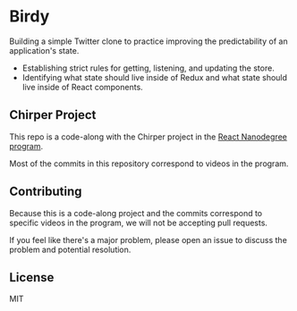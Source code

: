 # Birdy
Building a simple Twitter clone to practice improving the predictability of an application's state.

* Establishing strict rules for getting, listening, and updating the store.
* Identifying what state should live inside of Redux and what state should live inside of React components.

## Chirper Project

This repo is a code-along with the Chirper project in the [React Nanodegree program](https://www.udacity.com/course/react-nanodegree--nd019).

Most of the commits in this repository correspond to videos in the program.

## Contributing

Because this is a code-along project and the commits correspond to specific videos in the program, we will not be accepting pull requests.

If you feel like there's a major problem, please open an issue to discuss the problem and potential resolution.

## License

MIT
